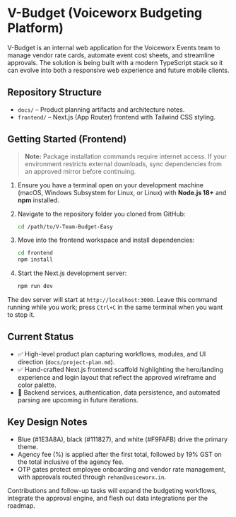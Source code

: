 # V-Budget (Voiceworx Budgeting Platform)

V-Budget is an internal web application for the Voiceworx Events team to manage vendor rate cards, automate event cost sheets, and streamline approvals. The solution is being built with a modern TypeScript stack so it can evolve into both a responsive web experience and future mobile clients.

## Repository Structure

- `docs/` – Product planning artifacts and architecture notes.
- `frontend/` – Next.js (App Router) frontend with Tailwind CSS styling.

## Getting Started (Frontend)

> **Note:** Package installation commands require internet access. If your environment restricts external downloads, sync dependencies from an approved mirror before continuing.

1. Ensure you have a terminal open on your development machine (macOS, Windows Subsystem for Linux, or Linux) with **Node.js 18+** and **npm** installed.
2. Navigate to the repository folder you cloned from GitHub:

   ```bash
   cd /path/to/V-Team-Budget-Easy
   ```

3. Move into the frontend workspace and install dependencies:

   ```bash
   cd frontend
   npm install
   ```

4. Start the Next.js development server:

   ```bash
   npm run dev
   ```

The dev server will start at `http://localhost:3000`. Leave this command running while you work; press `Ctrl+C` in the same terminal when you want to stop it.

## Current Status

- ✅ High-level product plan capturing workflows, modules, and UI direction (`docs/project-plan.md`).
- ✅ Hand-crafted Next.js frontend scaffold highlighting the hero/landing experience and login layout that reflect the approved wireframe and color palette.
- 🚧 Backend services, authentication, data persistence, and automated parsing are upcoming in future iterations.

## Key Design Notes

- Blue (#1E3A8A), black (#111827), and white (#F9FAFB) drive the primary theme.
- Agency fee (%) is applied after the first total, followed by 19% GST on the total inclusive of the agency fee.
- OTP gates protect employee onboarding and vendor rate management, with approvals routed through `rehan@voiceworx.in`.

Contributions and follow-up tasks will expand the budgeting workflows, integrate the approval engine, and flesh out data integrations per the roadmap.
